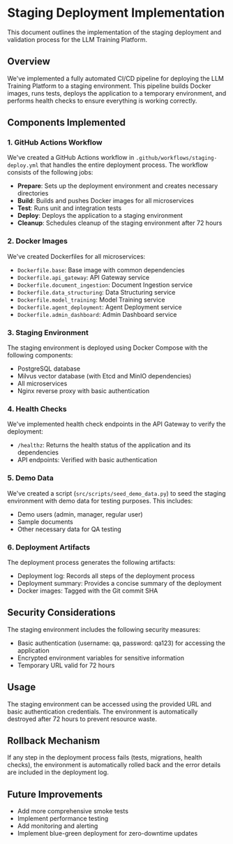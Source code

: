 # Staging Deployment Implementation

This document outlines the implementation of the staging deployment and validation process for the LLM Training Platform.

## Overview

We've implemented a fully automated CI/CD pipeline for deploying the LLM Training Platform to a staging environment. This pipeline builds Docker images, runs tests, deploys the application to a temporary environment, and performs health checks to ensure everything is working correctly.

## Components Implemented

### 1. GitHub Actions Workflow

We've created a GitHub Actions workflow in `.github/workflows/staging-deploy.yml` that handles the entire deployment process. The workflow consists of the following jobs:

- **Prepare**: Sets up the deployment environment and creates necessary directories
- **Build**: Builds and pushes Docker images for all microservices
- **Test**: Runs unit and integration tests
- **Deploy**: Deploys the application to a staging environment
- **Cleanup**: Schedules cleanup of the staging environment after 72 hours

### 2. Docker Images

We've created Dockerfiles for all microservices:

- `Dockerfile.base`: Base image with common dependencies
- `Dockerfile.api_gateway`: API Gateway service
- `Dockerfile.document_ingestion`: Document Ingestion service
- `Dockerfile.data_structuring`: Data Structuring service
- `Dockerfile.model_training`: Model Training service
- `Dockerfile.agent_deployment`: Agent Deployment service
- `Dockerfile.admin_dashboard`: Admin Dashboard service

### 3. Staging Environment

The staging environment is deployed using Docker Compose with the following components:

- PostgreSQL database
- Milvus vector database (with Etcd and MinIO dependencies)
- All microservices
- Nginx reverse proxy with basic authentication

### 4. Health Checks

We've implemented health check endpoints in the API Gateway to verify the deployment:

- `/healthz`: Returns the health status of the application and its dependencies
- API endpoints: Verified with basic authentication

### 5. Demo Data

We've created a script (`src/scripts/seed_demo_data.py`) to seed the staging environment with demo data for testing purposes. This includes:

- Demo users (admin, manager, regular user)
- Sample documents
- Other necessary data for QA testing

### 6. Deployment Artifacts

The deployment process generates the following artifacts:

- Deployment log: Records all steps of the deployment process
- Deployment summary: Provides a concise summary of the deployment
- Docker images: Tagged with the Git commit SHA

## Security Considerations

The staging environment includes the following security measures:

- Basic authentication (username: qa, password: qa123) for accessing the application
- Encrypted environment variables for sensitive information
- Temporary URL valid for 72 hours

## Usage

The staging environment can be accessed using the provided URL and basic authentication credentials. The environment is automatically destroyed after 72 hours to prevent resource waste.

## Rollback Mechanism

If any step in the deployment process fails (tests, migrations, health checks), the environment is automatically rolled back and the error details are included in the deployment log.

## Future Improvements

- Add more comprehensive smoke tests
- Implement performance testing
- Add monitoring and alerting
- Implement blue-green deployment for zero-downtime updates
